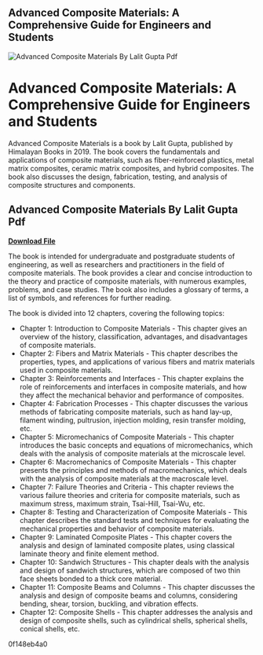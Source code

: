 ## Advanced Composite Materials: A Comprehensive Guide for Engineers and Students

 
![Advanced Composite Materials By Lalit Gupta Pdf](https://encrypted-tbn2.gstatic.com/images?q=tbn:ANd9GcRpjdnMpvEDXt_7G7JHjD71W3aN3TGssgQEKQzUzYe94qAjygK8JXBXbzs)

 
# Advanced Composite Materials: A Comprehensive Guide for Engineers and Students
 
Advanced Composite Materials is a book by Lalit Gupta, published by Himalayan Books in 2019. The book covers the fundamentals and applications of composite materials, such as fiber-reinforced plastics, metal matrix composites, ceramic matrix composites, and hybrid composites. The book also discusses the design, fabrication, testing, and analysis of composite structures and components.
 
## Advanced Composite Materials By Lalit Gupta Pdf


[**Download File**](https://lomasmavi.blogspot.com/?c=2tKAKy)

 
The book is intended for undergraduate and postgraduate students of engineering, as well as researchers and practitioners in the field of composite materials. The book provides a clear and concise introduction to the theory and practice of composite materials, with numerous examples, problems, and case studies. The book also includes a glossary of terms, a list of symbols, and references for further reading.

The book is divided into 12 chapters, covering the following topics:
 
- Chapter 1: Introduction to Composite Materials - This chapter gives an overview of the history, classification, advantages, and disadvantages of composite materials.
- Chapter 2: Fibers and Matrix Materials - This chapter describes the properties, types, and applications of various fibers and matrix materials used in composite materials.
- Chapter 3: Reinforcements and Interfaces - This chapter explains the role of reinforcements and interfaces in composite materials, and how they affect the mechanical behavior and performance of composites.
- Chapter 4: Fabrication Processes - This chapter discusses the various methods of fabricating composite materials, such as hand lay-up, filament winding, pultrusion, injection molding, resin transfer molding, etc.
- Chapter 5: Micromechanics of Composite Materials - This chapter introduces the basic concepts and equations of micromechanics, which deals with the analysis of composite materials at the microscale level.
- Chapter 6: Macromechanics of Composite Materials - This chapter presents the principles and methods of macromechanics, which deals with the analysis of composite materials at the macroscale level.
- Chapter 7: Failure Theories and Criteria - This chapter reviews the various failure theories and criteria for composite materials, such as maximum stress, maximum strain, Tsai-Hill, Tsai-Wu, etc.
- Chapter 8: Testing and Characterization of Composite Materials - This chapter describes the standard tests and techniques for evaluating the mechanical properties and behavior of composite materials.
- Chapter 9: Laminated Composite Plates - This chapter covers the analysis and design of laminated composite plates, using classical laminate theory and finite element method.
- Chapter 10: Sandwich Structures - This chapter deals with the analysis and design of sandwich structures, which are composed of two thin face sheets bonded to a thick core material.
- Chapter 11: Composite Beams and Columns - This chapter discusses the analysis and design of composite beams and columns, considering bending, shear, torsion, buckling, and vibration effects.
- Chapter 12: Composite Shells - This chapter addresses the analysis and design of composite shells, such as cylindrical shells, spherical shells, conical shells, etc.

 0f148eb4a0
